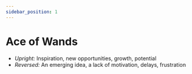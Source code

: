 ```yaml
---
sidebar_position: 1
---
```


# Ace of Wands

- *Upright:* Inspiration, new opportunities, growth, potential
- *Reversed:* An emerging idea, a lack of motivation, delays, frustration